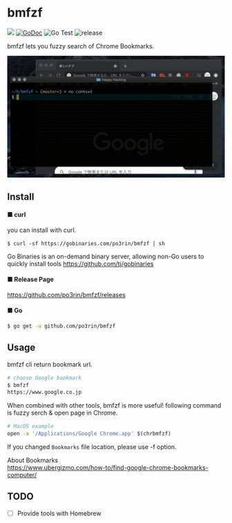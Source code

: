 # bmfzf

<img src="https://img.shields.io/badge/go-v1.14-blue.svg"/> [![GoDoc](https://godoc.org/github.com/po3rin/bmfzf?status.svg)](https://godoc.org/github.com/po3rin/bmfzf) ![Go Test](https://github.com/po3rin/bmfzf/workflows/Go%20Status/badge.svg) ![release](https://github.com/po3rin/bmfzf/workflows/release/badge.svg)

bmfzf lets you fuzzy search of Chrome Bookmarks.

<img src="./out.gif" width="640px">

## Install

#### ■ curl

you can install with curl.

```
$ curl -sf https://gobinaries.com/po3rin/bmfzf | sh
```

Go Binaries is an on-demand binary server, allowing non-Go users to quickly install tools
https://github.com/tj/gobinaries

#### ■ Release Page

https://github.com/po3rin/bmfzf/releases

#### ■ Go

```bash
$ go get -u github.com/po3rin/bmfzf
```

## Usage

bmfzf cli return bookmark url.

```bash
# choose Google bookmark
$ bmfzf
https://www.google.co.jp
```

When combined with other tools, bmfzf is more useful! following command is fuzzy serch & open page in Chrome.

```bash
# MacOS example
open -a '/Applications/Google Chrome.app' $(chrbmfzf)
```

If you changed ```Bookmarks``` file location, please use -f option. 

About Bookmarks  
https://www.ubergizmo.com/how-to/find-google-chrome-bookmarks-computer/



## TODO

- [ ] Provide tools with Homebrew

